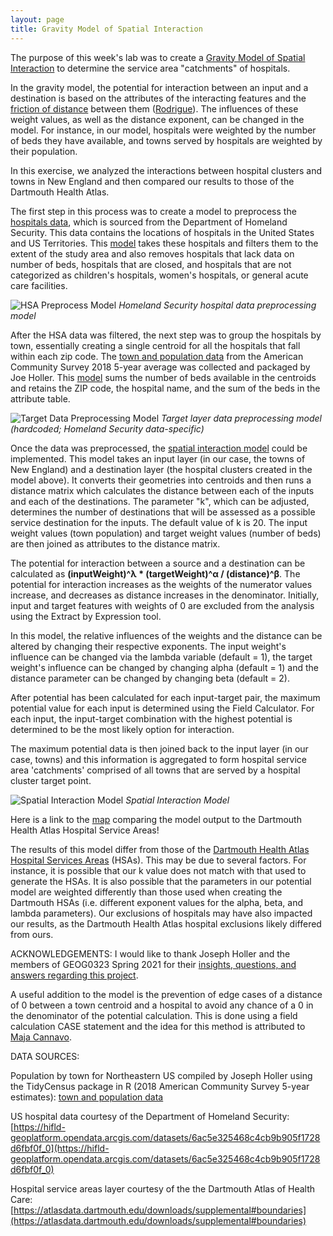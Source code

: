```yaml
---
layout: page
title: Gravity Model of Spatial Interaction
---
```


The purpose of this week's lab was to create a [Gravity Model of Spatial Interaction](https://transportgeography.org/contents/methods/spatial-interactions-gravity-model/) to determine the service area "catchments" of hospitals.

In the gravity model, the potential for interaction between an input and a destination is based on the attributes of the interacting features and the [friction of distance](https://transportgeography.org/contents/methods/spatial-interactions-gravity-model/spatial-interactions-distance-decay/) between them ([Rodrigue](https://transportgeography.org/contents/methods/spatial-interactions-gravity-model/)). The influences of these weight values, as well as the distance exponent, can be changed in the model. For instance, in our model, hospitals were weighted by the number of beds they have available, and towns served by hospitals are weighted by their population.

In this exercise, we analyzed the interactions between hospital clusters and towns in New England and then compared our results to those of the Dartmouth Health Atlas.

The first step in this process was to create a model to preprocess the [hospitals data](https://hifld-geoplatform.opendata.arcgis.com/datasets/6ac5e325468c4cb9b905f1728d6fbf0f_0), which is sourced from the Department of Homeland Security. This data contains the locations of hospitals in the United States and US Territories. This [model](https://github.com/emmaclinton/emmaclinton.github.io/blob/main/gravity/assets/HSA_Preprocess_Model.model3) takes these hospitals and filters them to the extent of the study area and also removes hospitals that lack data on number of beds, hospitals that are closed, and hospitals that are not categorized as children's hospitals, women's hospitals, or general acute care facilities.

![HSA Preprocess Model](/assets/HSA_Preprocess.png)
*Homeland Security hospital data preprocessing model*

After the HSA data was filtered, the next step was to group the hospitals by town, essentially creating a single centroid for all the hospitals that fall within each zip code. The [town and population data](https://gis4dev.github.io/lessons/assets/netown.gpkg) from the American Community Survey 2018 5-year average was collected and packaged by Joe Holler. This [model](https://github.com/emmaclinton/emmaclinton.github.io/blob/main/gravity/assets/Preprocess_Filtered_Target_Features.model3) sums the number of beds available in the centroids and retains the ZIP code, the hospital name, and the sum of the beds in the attribute table.

![Target Data Preprocessing Model](/assets/target_preprocess.png)
*Target layer data preprocessing model (hardcoded; Homeland Security data-specific)*

Once the data was preprocessed, the [spatial interaction model](https://github.com/emmaclinton/emmaclinton.github.io/blob/main/gravity/assets/GravityModelUsingDistMatrix.model3) could be implemented. This model takes an input layer (in our case, the towns of New England) and a destination layer (the hospital clusters created in the model above). It converts their geometries into centroids and then runs a distance matrix which calculates the distance between each of the inputs and each of the destinations. The parameter "k", which can be adjusted, determines the number of destinations that will be assessed as a possible service destination for the inputs. The default value of k is 20. The input weight values (town population) and target weight values (number of beds) are then joined as attributes to the distance matrix.

The potential for interaction between a source and a destination can be calculated as **(inputWeight)^λ * (targetWeight)^α / (distance)^β**. The potential for interaction increases as the weights of the numerator values increase, and decreases as distance increases in the denominator. Initially, input and target features with weights of 0 are excluded from the analysis using the Extract by Expression tool.

In this model, the relative influences of the weights and the distance can be altered by changing their respective exponents. The input weight's influence can be changed via the lambda variable (default = 1), the target weight's influence can be changed by changing alpha (default = 1) and the distance parameter can be changed by changing beta (default = 2).

After potential has been calculated for each input-target pair, the maximum potential value for each input is determined using the Field Calculator. For each input, the input-target combination with the highest potential is determined to be the most likely option for interaction.

The maximum potential data is then joined back to the input layer (in our case, towns) and this information is aggregated to form hospital service area 'catchments' comprised of all towns that are served by a hospital cluster target point.

![Spatial Interaction Model](/assets/GravityModel2.png)
*Spatial Interaction Model*

Here is a link to the [map](assets/) comparing the model output to the Dartmouth Health Atlas Hospital Service Areas!

The results of this model differ from those of the [Dartmouth Health Atlas Hospital Services Areas](https://atlasdata.dartmouth.edu/downloads/supplemental#boundaries) (HSAs). This may be due to several factors. For instance, it is possible that our k value does not match with that used to generate the HSAs. It is also possible that the parameters in our potential model are weighted differently than those used when creating the Dartmouth HSAs (i.e. different exponent values for the alpha, beta, and lambda parameters). Our exclusions of hospitals may have also impacted our results, as the Dartmouth Health Atlas hospital exclusions likely differed from ours.

ACKNOWLEDGEMENTS: I would like to thank Joseph Holler and the members of GEOG0323 Spring 2021 for their [insights, questions, and answers regarding this project](https://github.com/GIS4DEV/GIS4DEV.github.io/issues).

A useful addition to the model is the prevention of edge cases of a distance of 0 between a town centroid and a hospital to avoid any chance of a 0 in the denominator of the potential calculation. This is done using a field calculation CASE statement and the idea for this method is attributed to [Maja Cannavo](https://majacannavo.github.io/geog323/portfolio/gravity/gravity.html).


DATA SOURCES:

Population by town for Northeastern US compiled by Joseph Holler using the TidyCensus package in R (2018 American Community Survey 5-year estimates): [town and population data](https://gis4dev.github.io/lessons/assets/netown.gpkg)

US hospital data courtesy of the Department of Homeland Security: [https://hifld-geoplatform.opendata.arcgis.com/datasets/6ac5e325468c4cb9b905f1728d6fbf0f_0](https://hifld-geoplatform.opendata.arcgis.com/datasets/6ac5e325468c4cb9b905f1728d6fbf0f_0)

Hospital service areas layer courtesy of the the Dartmouth Atlas of Health Care:[https://atlasdata.dartmouth.edu/downloads/supplemental#boundaries](https://atlasdata.dartmouth.edu/downloads/supplemental#boundaries)
